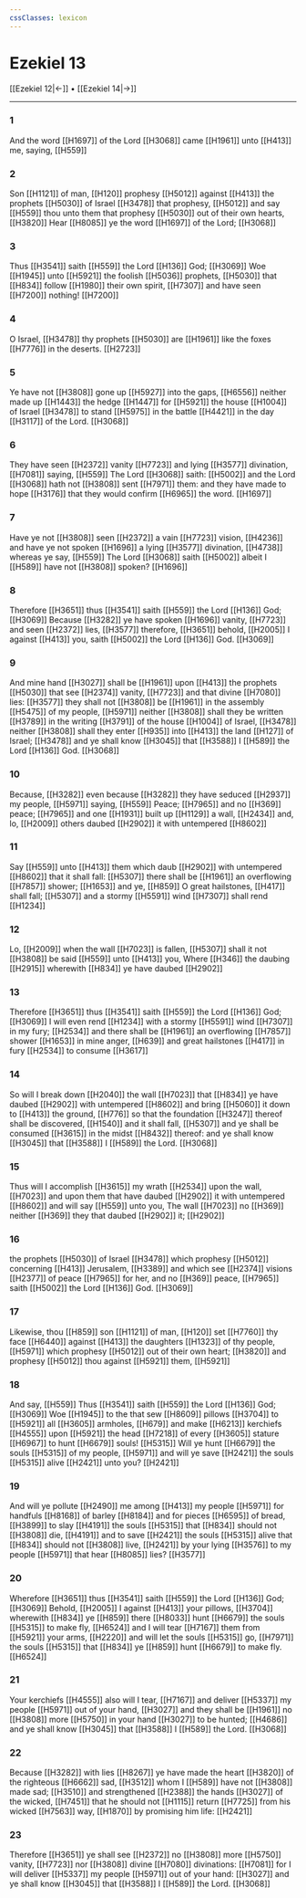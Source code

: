 ```yaml
---
cssClasses: lexicon
---
```

# Ezekiel 13

[[Ezekiel 12|←]] • [[Ezekiel 14|→]]

---

### 1
And the word [[H1697]] of the Lord [[H3068]] came [[H1961]] unto [[H413]] me, saying, [[H559]]

### 2
Son [[H1121]] of man, [[H120]] prophesy [[H5012]] against [[H413]] the prophets [[H5030]] of Israel [[H3478]] that prophesy, [[H5012]] and say [[H559]] thou unto them that prophesy [[H5030]] out of their own hearts, [[H3820]] Hear [[H8085]] ye the word [[H1697]] of the Lord; [[H3068]]

### 3
Thus [[H3541]] saith [[H559]] the Lord [[H136]] God; [[H3069]] Woe [[H1945]] unto [[H5921]] the foolish [[H5036]] prophets, [[H5030]] that [[H834]] follow [[H1980]] their own spirit, [[H7307]] and have seen [[H7200]] nothing! [[H7200]]

### 4
O Israel, [[H3478]] thy prophets [[H5030]] are [[H1961]] like the foxes [[H7776]] in the deserts. [[H2723]]

### 5
Ye have not [[H3808]] gone up [[H5927]] into the gaps, [[H6556]] neither made up [[H1443]] the hedge [[H1447]] for [[H5921]] the house [[H1004]] of Israel [[H3478]] to stand [[H5975]] in the battle [[H4421]] in the day [[H3117]] of the Lord. [[H3068]]

### 6
They have seen [[H2372]] vanity [[H7723]] and lying [[H3577]] divination, [[H7081]] saying, [[H559]] The Lord [[H3068]] saith: [[H5002]] and the Lord [[H3068]] hath not [[H3808]] sent [[H7971]] them: and they have made to hope [[H3176]] that they would confirm [[H6965]] the word. [[H1697]]

### 7
Have ye not [[H3808]] seen [[H2372]] a vain [[H7723]] vision, [[H4236]] and have ye not spoken [[H1696]] a lying [[H3577]] divination, [[H4738]] whereas ye say, [[H559]] The Lord [[H3068]] saith [[H5002]] albeit I [[H589]] have not [[H3808]] spoken? [[H1696]]

### 8
Therefore [[H3651]] thus [[H3541]] saith [[H559]] the Lord [[H136]] God; [[H3069]] Because [[H3282]] ye have spoken [[H1696]] vanity, [[H7723]] and seen [[H2372]] lies, [[H3577]] therefore, [[H3651]] behold, [[H2005]] I against [[H413]] you, saith [[H5002]] the Lord [[H136]] God. [[H3069]]

### 9
And mine hand [[H3027]] shall be [[H1961]] upon [[H413]] the prophets [[H5030]] that see [[H2374]] vanity, [[H7723]] and that divine [[H7080]] lies: [[H3577]] they shall not [[H3808]] be [[H1961]] in the assembly [[H5475]] of my people, [[H5971]] neither [[H3808]] shall they be written [[H3789]] in the writing [[H3791]] of the house [[H1004]] of Israel, [[H3478]] neither [[H3808]] shall they enter [[H935]] into [[H413]] the land [[H127]] of Israel; [[H3478]] and ye shall know [[H3045]] that [[H3588]] I [[H589]] the Lord [[H136]] God. [[H3068]]

### 10
Because, [[H3282]] even because [[H3282]] they have seduced [[H2937]] my people, [[H5971]] saying, [[H559]] Peace; [[H7965]] and no [[H369]] peace; [[H7965]] and one [[H1931]] built up [[H1129]] a wall, [[H2434]] and, lo, [[H2009]] others daubed [[H2902]] it with untempered [[H8602]]

### 11
Say [[H559]] unto [[H413]] them which daub [[H2902]] with untempered [[H8602]] that it shall fall: [[H5307]] there shall be [[H1961]] an overflowing [[H7857]] shower; [[H1653]] and ye, [[H859]] O great hailstones, [[H417]] shall fall; [[H5307]] and a stormy [[H5591]] wind [[H7307]] shall rend [[H1234]]

### 12
Lo, [[H2009]] when the wall [[H7023]] is fallen, [[H5307]] shall it not [[H3808]] be said [[H559]] unto [[H413]] you, Where [[H346]] the daubing [[H2915]] wherewith [[H834]] ye have daubed [[H2902]]

### 13
Therefore [[H3651]] thus [[H3541]] saith [[H559]] the Lord [[H136]] God; [[H3069]] I will even rend [[H1234]] with a stormy [[H5591]] wind [[H7307]] in my fury; [[H2534]] and there shall be [[H1961]] an overflowing [[H7857]] shower [[H1653]] in mine anger, [[H639]] and great hailstones [[H417]] in fury [[H2534]] to consume [[H3617]]

### 14
So will I break down [[H2040]] the wall [[H7023]] that [[H834]] ye have daubed [[H2902]] with untempered [[H8602]] and bring [[H5060]] it down to [[H413]] the ground, [[H776]] so that the foundation [[H3247]] thereof shall be discovered, [[H1540]] and it shall fall, [[H5307]] and ye shall be consumed [[H3615]] in the midst [[H8432]] thereof: and ye shall know [[H3045]] that [[H3588]] I [[H589]] the Lord. [[H3068]]

### 15
Thus will I accomplish [[H3615]] my wrath [[H2534]] upon the wall, [[H7023]] and upon them that have daubed [[H2902]] it with untempered [[H8602]] and will say [[H559]] unto you, The wall [[H7023]] no [[H369]] neither [[H369]] they that daubed [[H2902]] it; [[H2902]]

### 16
the prophets [[H5030]] of Israel [[H3478]] which prophesy [[H5012]] concerning [[H413]] Jerusalem, [[H3389]] and which see [[H2374]] visions [[H2377]] of peace [[H7965]] for her, and no [[H369]] peace, [[H7965]] saith [[H5002]] the Lord [[H136]] God. [[H3069]]

### 17
Likewise, thou [[H859]] son [[H1121]] of man, [[H120]] set [[H7760]] thy face [[H6440]] against [[H413]] the daughters [[H1323]] of thy people, [[H5971]] which prophesy [[H5012]] out of their own heart; [[H3820]] and prophesy [[H5012]] thou against [[H5921]] them, [[H5921]]

### 18
And say, [[H559]] Thus [[H3541]] saith [[H559]] the Lord [[H136]] God; [[H3069]] Woe [[H1945]] to the that sew [[H8609]] pillows [[H3704]] to [[H5921]] all [[H3605]] armholes, [[H679]] and make [[H6213]] kerchiefs [[H4555]] upon [[H5921]] the head [[H7218]] of every [[H3605]] stature [[H6967]] to hunt [[H6679]] souls! [[H5315]] Will ye hunt [[H6679]] the souls [[H5315]] of my people, [[H5971]] and will ye save [[H2421]] the souls [[H5315]] alive [[H2421]] unto you? [[H2421]]

### 19
And will ye pollute [[H2490]] me among [[H413]] my people [[H5971]] for handfuls [[H8168]] of barley [[H8184]] and for pieces [[H6595]] of bread, [[H3899]] to slay [[H4191]] the souls [[H5315]] that [[H834]] should not [[H3808]] die, [[H4191]] and to save [[H2421]] the souls [[H5315]] alive that [[H834]] should not [[H3808]] live, [[H2421]] by your lying [[H3576]] to my people [[H5971]] that hear [[H8085]] lies? [[H3577]]

### 20
Wherefore [[H3651]] thus [[H3541]] saith [[H559]] the Lord [[H136]] God; [[H3069]] Behold, [[H2005]] I against [[H413]] your pillows, [[H3704]] wherewith [[H834]] ye [[H859]] there [[H8033]] hunt [[H6679]] the souls [[H5315]] to make fly, [[H6524]] and I will tear [[H7167]] them from [[H5921]] your arms, [[H2220]] and will let the souls [[H5315]] go, [[H7971]] the souls [[H5315]] that [[H834]] ye [[H859]] hunt [[H6679]] to make fly. [[H6524]]

### 21
Your kerchiefs [[H4555]] also will I tear, [[H7167]] and deliver [[H5337]] my people [[H5971]] out of your hand, [[H3027]] and they shall be [[H1961]] no [[H3808]] more [[H5750]] in your hand [[H3027]] to be hunted; [[H4686]] and ye shall know [[H3045]] that [[H3588]] I [[H589]] the Lord. [[H3068]]

### 22
Because [[H3282]] with lies [[H8267]] ye have made the heart [[H3820]] of the righteous [[H6662]] sad, [[H3512]] whom I [[H589]] have not [[H3808]] made sad; [[H3510]] and strengthened [[H2388]] the hands [[H3027]] of the wicked, [[H7451]] that he should not [[H1115]] return [[H7725]] from his wicked [[H7563]] way, [[H1870]] by promising him life: [[H2421]]

### 23
Therefore [[H3651]] ye shall see [[H2372]] no [[H3808]] more [[H5750]] vanity, [[H7723]] nor [[H3808]] divine [[H7080]] divinations: [[H7081]] for I will deliver [[H5337]] my people [[H5971]] out of your hand: [[H3027]] and ye shall know [[H3045]] that [[H3588]] I [[H589]] the Lord. [[H3068]]